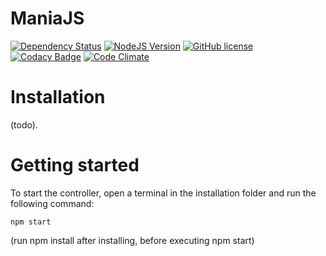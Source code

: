 # ManiaJS

[![Dependency Status](https://www.versioneye.com/user/projects/56bc63ef2a29ed0034380562/badge.svg?style=flat)](https://www.versioneye.com/user/projects/56bc63ef2a29ed0034380562)
[![NodeJS Version](https://img.shields.io/badge/NodeJS-5.0%2B-80bd01.svg)]()
[![GitHub license](https://img.shields.io/badge/license-ISC-blue.svg)](https://raw.githubusercontent.com/ManiaJS/ManiaJS/master/LICENSE)
[![Codacy Badge](https://api.codacy.com/project/badge/grade/895aead1328043e799ce0e82d3274948)](https://www.codacy.com/app/tomvalk/Mania-JS)
[![Code Climate](https://codeclimate.com/github/ManiaJS/ManiaJS/badges/gpa.svg)](https://codeclimate.com/github/ManiaJS/ManiaJS)


# Installation
(todo).

# Getting started

To start the controller, open a terminal in the installation folder and run the following command:

```
npm start
```

(run npm install after installing, before executing npm start)

